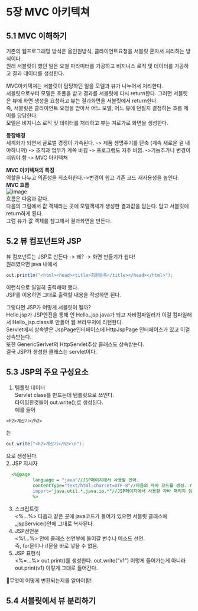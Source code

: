 # 5장 MVC 아키텍쳐  
## 5.1 MVC 이해하기  
기존의 웹프로그래밍 방식은 올인원방식, 클라이언트요청을 서블릿 혼자서 처리하는 방식이다.  
원래 서블릿이 했던 일은 요철 파라미터를 가공하고 비지니스 로직 및 데이터를 가공하고 결과 데이터를 생성한다.  
  
MVC아키텍쳐는 서블릿이 담당하던 일을 모델과 뷰가 나누어서 처리한다.  
서블릿으로부터 모델은 호풀을 받고 결과를 서블릿에 다시 return한다. 그러면 서블릿은 뷰에 화면 생성을 요청하고 뷰는 결과화면을 서블릿에서 return한다.  
즉, 서블릿은 클라이언트 요청을 받아서 어느 모델, 어느 뷰에 던질지 결정하는 흐름 제어를 당담한다.  
모델은 비지니스 로직 및 데이터를 처리하고 뷰는 겨로가로 화면을 생성한다.  
  
**등장배경**  
세계화가 되면서 글로벌 경쟁이 가속된다. -> 제품 생명주기를 단축 (계속 새로운 걸 내야하니까) -> 조직과 업무가 계쏙 바뀜 -> 프로그램도 자주 바뀜. ->기능추가나 변경이 쉬워야 함 -> MVC 아키텍쳐  
  
**MVC 아키텍쳐의 특징**  
역할을 나누고 의존성을 최소화한다.->변경이 쉽고 기존 코드 재사용성을 높인다.  
**MVC 흐름**  
![image](https://user-images.githubusercontent.com/61738600/127312467-82c3cc61-ea78-4c9c-bd05-914b09409db1.png)  
흐름은 다음과 같다.  
다음의 그림에서 값 객체라는 곳에 모델객체가 생성한 결과값을 담는다. 담고 서블릿에 return하게 된다.  
그럼 뷰가 값 객체를 참고해서 결과화면을 만든다.  
## 5.2 뷰 컴포넌트와 JSP  
뷰 컴포넌트는 JSP로 만든다 -> 왜? -> 화면 만들기가 쉽다!  
원래였으면 java 내에서 
```java
out.println("<html><head><title>회원등록</title></head></html>");
```
이런식으로 일일히 출력해야 했다.  
JSP를 이용하면 그대로 출력할 내용을 작성하면 된다.  
  
그렇다면 JSP가 어떻게 서블릿이 될까?  
Hello.jsp가 JSP엔진을 통해 <Java Source>인 Hello_jsp.java가 되고 자바컴파일러가 이걸 컴파일해서 Hello_jsp.class로 만들어 웹 브라우저에 리턴한다.  
Servlet에서 상속받은 JspPage인터페이스에 HttpJspPage 인터페이스가 있고 이걸 상속받는다.  
또한 GenericSerlvet의 HttpServlet추상 클래스도 상속받는다.  
결국 JSP가 생성한 클래스는 servlet이다.  
  
## 5.3 JSP의 주요 구성요소  

1. 템플릿 데이터  
Servlet class를 만드는데 탬플릿으로 쓰인다.  
타이밍한것들이 out.write();로 생성된다.  
예를 들어
```jsp
<h2>계산기</h2>
```
는 
```java
out.write("<h2>계산기</h2>\n");
```
으로 생성된다.  
2. JSP 지시자  
```jsp
  <%@page
          language = "java"//JSP페이지에서 사용할 언어.
          contentType="text/html;charset=UTF-8"//다음의 자바 코드를 생성. response.setContentType("text/html;charset=UTF-8");
          import="java.util.*,java.io.*"//JSP페이지에서 사용할 자바 패키지 임포트 코드를 생성. import java.util.*;
          %>
```
3. 스크립트릿  
<%...%> 다음과 같은 곳에 java코드가 들어가 있으면 서블릿 클래스에 _jspService()안에 그대로 복사된다.  
4. JSP선언문  
<%!...%> 안에 클래스 선언부에 들어갈 변수나 메소드 선언.  
즉, for문이나 if문을 바로 넣을 수 없음.  
5. JSP 표현식  
<%=...%> out.print()를 생성한다. out.write("v1") 이렇게 들어가는게 아니라 out.print(v1) 이렇게 그대로 들어간다.  

🔑무엇이 어떻게 변환되는지를 알아야함!  
  
## 5.4 서블릿에서 뷰 분리하기  


  
  




